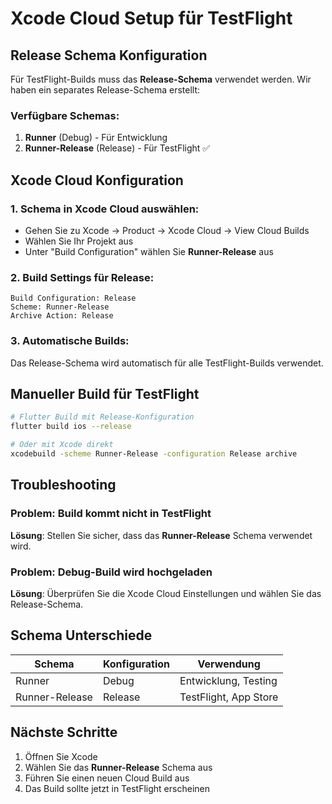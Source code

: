 # Xcode Cloud Setup für TestFlight

## Release Schema Konfiguration

Für TestFlight-Builds muss das **Release-Schema** verwendet werden. Wir haben ein separates Release-Schema erstellt:

### Verfügbare Schemas:

1. **Runner** (Debug) - Für Entwicklung
2. **Runner-Release** (Release) - Für TestFlight ✅

## Xcode Cloud Konfiguration

### 1. Schema in Xcode Cloud auswählen:

- Gehen Sie zu Xcode → Product → Xcode Cloud → View Cloud Builds
- Wählen Sie Ihr Projekt aus
- Unter "Build Configuration" wählen Sie **Runner-Release** aus

### 2. Build Settings für Release:

```
Build Configuration: Release
Scheme: Runner-Release
Archive Action: Release
```

### 3. Automatische Builds:

Das Release-Schema wird automatisch für alle TestFlight-Builds verwendet.

## Manueller Build für TestFlight

```bash
# Flutter Build mit Release-Konfiguration
flutter build ios --release

# Oder mit Xcode direkt
xcodebuild -scheme Runner-Release -configuration Release archive
```

## Troubleshooting

### Problem: Build kommt nicht in TestFlight

**Lösung**: Stellen Sie sicher, dass das **Runner-Release** Schema verwendet wird.

### Problem: Debug-Build wird hochgeladen

**Lösung**: Überprüfen Sie die Xcode Cloud Einstellungen und wählen Sie das Release-Schema.

## Schema Unterschiede

| Schema         | Konfiguration | Verwendung            |
| -------------- | ------------- | --------------------- |
| Runner         | Debug         | Entwicklung, Testing  |
| Runner-Release | Release       | TestFlight, App Store |

## Nächste Schritte

1. Öffnen Sie Xcode
2. Wählen Sie das **Runner-Release** Schema aus
3. Führen Sie einen neuen Cloud Build aus
4. Das Build sollte jetzt in TestFlight erscheinen
